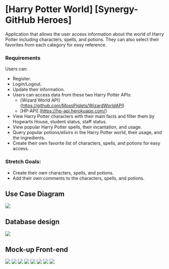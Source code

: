 # [Harry Potter World] [Synergy- GitHub Heroes]
Application that allows the user access information about the world of Harry Potter including characters, spells, and potions. They can also select their favorites from each category for easy reference.
### Requirements
Users can:
* Register.
* Login/Logout.
* Update their information.
* Users can access data from these two Harry Potter APIs:
    * [Wizard World API] (https://github.com/MossPiglets/WizardWorldAPI)
    * [HP-API] (https://hp-api.herokuapp.com/)
* View Harry Potter characters with their main facts and filter them by Hogwarts House, student status, staff status.
* View popular Harry Potter spells, their incantation, and usage.
* Query popular potions/elixirs in the Harry Potter world, their usage, and the ingredients.
* Create their own favorite list of characters, spells, and potions for easy access.
### Stretch Goals:
* Create their own characters, spells, and potions.
* Add their own comments to the characters, spells, and potions.

## Use Case Diagram
![](./imgs/HPappFlowChart.PNG)

## Database design
![](./imgs/dbschema.png)

## Mock-up Front-end
![](./imgs/WelcomePage.png)
![](./imgs/Register.png)
![](./imgs/HomePage.png)
![](./imgs/UpdateInfo.png)
![](./imgs/Characters.png)
![](./imgs/Elixirs.png)
![](./imgs/Houses.png)
![](./imgs/Spells.png)



